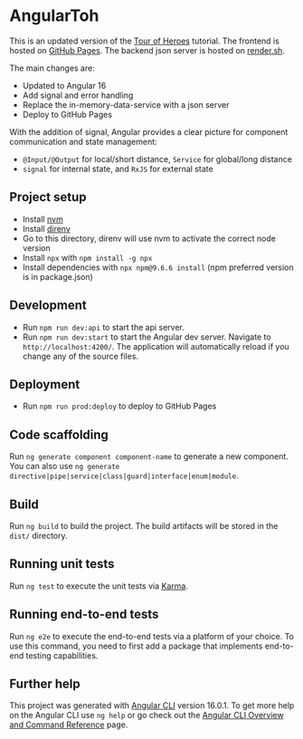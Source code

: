# AngularToh

This is an updated version of the [Tour of Heroes](https://angular.io/tutorial/tour-of-heroes) tutorial.
The frontend is hosted on [GitHub Pages](https://phucnguyen81.github.io/angular-toh).
The backend json server is hosted on [render.sh](https://angular-toh.onrender.com).

The main changes are:
- Updated to Angular 16
- Add signal and error handling
- Replace the in-memory-data-service with a json server
- Deploy to GitHub Pages

With the addition of signal, Angular provides a clear picture for component communication and state management:
- `@Input/@Output` for local/short distance, `Service` for global/long distance
- `signal` for internal state, and `RxJS` for external state

## Project setup

- Install [nvm](https://github.com/nvm-sh/nvm)
- Install [direnv](https://direnv.net/)
- Go to this directory, direnv will use nvm to activate the correct node version
- Install `npx` with `npm install -g npx`
- Install dependencies with `npx npm@9.6.6 install` (npm preferred version is in package.json)

## Development

- Run `npm run dev:api` to start the api server.
- Run `npm run dev:start` to start the Angular dev server. Navigate to `http://localhost:4200/`. The application will automatically reload if you change any of the source files.

## Deployment

- Run `npm run prod:deploy` to deploy to GitHub Pages

## Code scaffolding

Run `ng generate component component-name` to generate a new component. You can also use `ng generate directive|pipe|service|class|guard|interface|enum|module`.

## Build

Run `ng build` to build the project. The build artifacts will be stored in the `dist/` directory.

## Running unit tests

Run `ng test` to execute the unit tests via [Karma](https://karma-runner.github.io).

## Running end-to-end tests

Run `ng e2e` to execute the end-to-end tests via a platform of your choice. To use this command, you need to first add a package that implements end-to-end testing capabilities.

## Further help

This project was generated with [Angular CLI](https://github.com/angular/angular-cli) version 16.0.1.
To get more help on the Angular CLI use `ng help` or go check out the [Angular CLI Overview and Command Reference](https://angular.io/cli) page.
